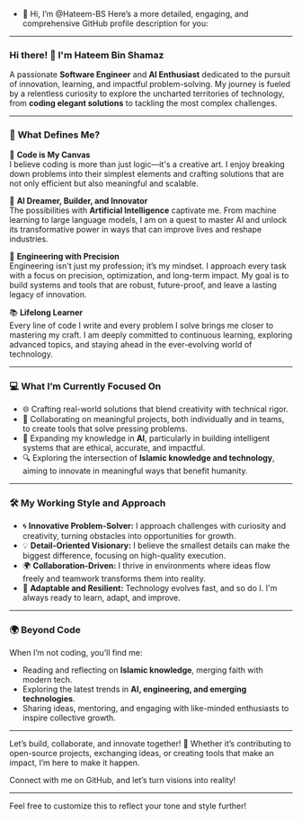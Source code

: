 - 👋 Hi, I’m @Hateem-BS
 Here’s a more detailed, engaging, and comprehensive GitHub profile description for you:  

---

### Hi there! 👋 I'm **Hateem Bin Shamaz**  

A passionate **Software Engineer** and **AI Enthusiast** dedicated to the pursuit of innovation, learning, and impactful problem-solving. My journey is fueled by a relentless curiosity to explore the uncharted territories of technology, from **coding elegant solutions** to tackling the most complex challenges.  

---

### 🌟 **What Defines Me?**  

🚀 **Code is My Canvas**  
I believe coding is more than just logic—it's a creative art. I enjoy breaking down problems into their simplest elements and crafting solutions that are not only efficient but also meaningful and scalable.  

🤖 **AI Dreamer, Builder, and Innovator**  
The possibilities with **Artificial Intelligence** captivate me. From machine learning to large language models, I am on a quest to master AI and unlock its transformative power in ways that can improve lives and reshape industries.  

🔧 **Engineering with Precision**  
Engineering isn't just my profession; it’s my mindset. I approach every task with a focus on precision, optimization, and long-term impact. My goal is to build systems and tools that are robust, future-proof, and leave a lasting legacy of innovation.  

📚 **Lifelong Learner**  
Every line of code I write and every problem I solve brings me closer to mastering my craft. I am deeply committed to continuous learning, exploring advanced topics, and staying ahead in the ever-evolving world of technology.  

---

### 💻 **What I’m Currently Focused On**  

- 🌐 Crafting real-world solutions that blend creativity with technical rigor.  
- 🤝 Collaborating on meaningful projects, both individually and in teams, to create tools that solve pressing problems.  
- 🧠 Expanding my knowledge in **AI**, particularly in building intelligent systems that are ethical, accurate, and impactful.  
- 🔍 Exploring the intersection of **Islamic knowledge and technology**, aiming to innovate in meaningful ways that benefit humanity.  

---

### 🛠️ **My Working Style and Approach**  

- 🌀 **Innovative Problem-Solver:** I approach challenges with curiosity and creativity, turning obstacles into opportunities for growth.  
- 💡 **Detail-Oriented Visionary:** I believe the smallest details can make the biggest difference, focusing on high-quality execution.  
- 🌍 **Collaboration-Driven:** I thrive in environments where ideas flow freely and teamwork transforms them into reality.  
- 🔄 **Adaptable and Resilient:** Technology evolves fast, and so do I. I'm always ready to learn, adapt, and improve.  

---

### 🌍 **Beyond Code**  
When I’m not coding, you’ll find me:  
- Reading and reflecting on **Islamic knowledge**, merging faith with modern tech.  
- Exploring the latest trends in **AI, engineering, and emerging technologies**.  
- Sharing ideas, mentoring, and engaging with like-minded enthusiasts to inspire collective growth.  

---

Let’s build, collaborate, and innovate together! 🚀 Whether it’s contributing to open-source projects, exchanging ideas, or creating tools that make an impact, I’m here to make it happen.  

Connect with me on GitHub, and let’s turn visions into reality!  

---  

Feel free to customize this to reflect your tone and style further!
<!---
Hateem-BS/Hateem-BS is a ✨ special ✨ repository because its `README.md` (this file) appears on your GitHub profile.
You can click the Preview link to take a look at your changes.
--->
